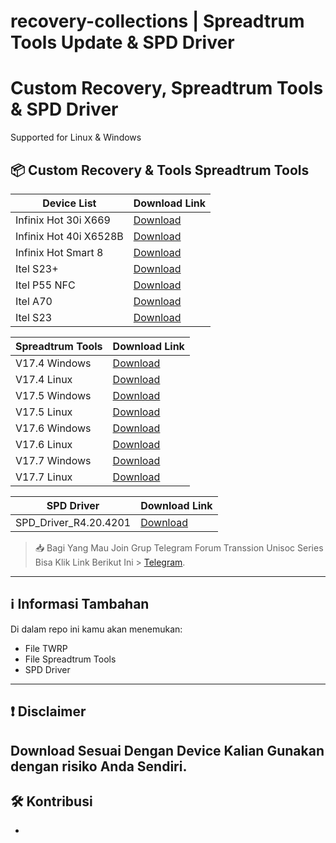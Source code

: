 # recovery-collections | Spreadtrum Tools Update & SPD Driver

# Custom Recovery, Spreadtrum Tools & SPD Driver

Supported for Linux & Windows

## 📦 Custom Recovery & Tools Spreadtrum Tools

|        Device List             |                                 Download Link                                                   |
|--------------------------------|-------------------------------------------------------------------------------------------------|
| Infinix Hot 30i X669           |  [Download](https://github.com/Massatriof16/recovery-collections/releases/tag/for_x669)         |
| Infinix Hot 40i X6528B         |  [Download](https://github.com/Massatriof16/recovery-collections/releases/tag/for_x6528b)       |
| Infinix Hot Smart 8            |  [Download](https://github.com/Massatriof16/recovery-collections/releases/tag/for_x6525)        |
| Itel S23+                      |  [Download](https://github.com/Massatriof16/recovery-collections/releases/tag/for_s681ln)       |
| Itel P55 NFC                   |  [Download](https://github.com/Massatriof16/recovery-collections/releases/tag/for_p55nfc)       |
| Itel A70                       |  [Download](https://github.com/Massatriof16/recovery-collections/releases/tag/for_a70)          |
| Itel S23                       |  [Download](https://github.com/Massatriof16/recovery-collections/releases/tag/For_s23)          |


|      Spreadtrum Tools          |                                                     Download Link                                                               |
|--------------------------------|---------------------------------------------------------------------------------------------------------------------------------|
|  V17.4 Windows                 |  [Download](https://github.com/Massatriof16/recovery-collections/releases/download/Spd_flash/spreadtrum_flash_V17.4.zip)        | 
|  V17.4 Linux                   |  [Download](https://github.com/Massatriof16/recovery-collections/releases/download/Spd_flash/spreadtrum_flash_linux_v17.4.zip)  |
|  V17.5 Windows                 |  [Download](https://github.com/Massatriof16/recovery-collections/releases/download/Spd_flash/spreadtrum_flash_V17.5.zip)        |
|  V17.5 Linux                   |  [Download](https://github.com/Massatriof16/recovery-collections/releases/download/Spd_flash/spreadtrum_flash_linux_17.5.zip)   |
|  V17.6 Windows                 |  [Download](https://github.com/Massatriof16/recovery-collections/releases/download/Spd_flash/spreadtrum_flash_V17.6.zip)        |
|  V17.6 Linux                   |  [Download](https://github.com/Massatriof16/recovery-collections/releases/download/Spd_flash/spreadtrum_flash_linux_V17.6.zip)  |
|  V17.7 Windows                 |  [Download](https://github.com/Massatriof16/recovery-collections/releases/download/Spd_flash/spreadtrum_flash_V17.7.zip)        |
|  V17.7 Linux                   |  [Download](https://github.com/Massatriof16/recovery-collections/releases/download/Spd_flash/spreadtrum_flash_linux_V17.7.zip)  |

|        SPD Driver              |                                                     Download Link                                                               |
|--------------------------------|---------------------------------------------------------------------------------------------------------------------------------|
|  SPD_Driver_R4.20.4201         |  [Download](https://github.com/Massatriof16/recovery-collections/releases/download/Spd_flash/SPD_Driver_R4.20.4201.zip)         |


> 📥 Bagi Yang Mau Join Grup Telegram Forum Transsion Unisoc Series Bisa Klik Link Berikut Ini > [Telegram](t.me/forumitelindonesia).

---

## ℹ️ Informasi Tambahan

Di dalam repo ini kamu akan menemukan:

- File TWRP
- File Spreadtrum Tools
- SPD Driver

---

## ❗ Disclaimer

Download Sesuai Dengan Device Kalian
Gunakan dengan risiko Anda Sendiri.
---

## 🛠️ Kontribusi
-


